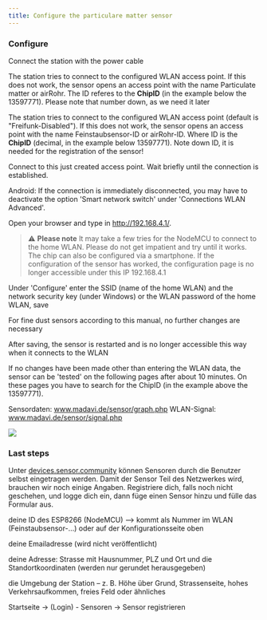 ```yaml
---
title: Configure the particulare matter sensor
---
```

### Configure

Connect the station with the power cable

The station tries to connect to the configured WLAN access point. If this does not work, the sensor opens an access point with the name Particulate matter or airRohr. The ID referes to the **ChipID** (in the example below the 13597771). Please note that number down, as we need it later 

The station tries to connect to the configured WLAN access point (default is "Freifunk-Disabled"). If this does not work, the sensor opens an access point with the name Feinstaubsensor-ID or airRohr-ID. Where ID is the **ChipID** (decimal, in the example below 13597771).
Note down ID, it is needed for the registration of the sensor!

Connect to this just created access point. Wait briefly until the connection is established.

Android: If the connection is immediately disconnected, you may have to deactivate the option 'Smart network switch' under 'Connections WLAN Advanced'.

Open your browser and type in http://192.168.4.1/. 

> ⚠️ **Please note**  It may take a few tries for the NodeMCU to connect to the home WLAN. Please do not get impatient and try until it works. The chip can also be configured via a smartphone. If the configuration of the sensor has worked, the configuration page is no longer accessible under this IP 192.168.4.1

Under 'Configure' enter the SSID (name of the home WLAN) and the network security key (under Windows) or the WLAN password of the home WLAN, save

For fine dust sensors according to this manual, no further changes are necessary

After saving, the sensor is restarted and is no longer accessible this way when it connects to the WLAN

If no changes have been made other than entering the WLAN data, the sensor can be 'tested' on the following pages after about 10 minutes. On these pages you have to search for the ChipID (in the example above the 13597771).

 Sensordaten: www.madavi.de/sensor/graph.php WLAN-Signal: www.madavi.de/sensor/signal.php
 
![](/airrohr_config_initial.png)
 
### Last steps

Unter [devices.sensor.community](https://devices.sensor.community/) können Sensoren durch die Benutzer selbst eingetragen werden. Damit der Sensor Teil des Netzwerkes wird, brauchen wir noch einige Angaben.
Registriere dich, falls noch nicht geschehen, und logge dich ein, dann füge einen Sensor hinzu und fülle das Formular aus.

deine ID des ESP8266 (NodeMCU) –> kommt als Nummer im WLAN (Feinstaubsensor-…) oder auf der Konfigurationsseite oben

deine Emailadresse (wird nicht veröffentlicht)

deine Adresse: Strasse mit Hausnummer, PLZ und Ort und die Standortkoordinaten (werden nur gerundet herausgegeben)

die Umgebung der Station – z. B. Höhe über Grund, Strassenseite, hohes Verkehrsaufkommen, freies Feld oder ähnliches

Startseite -> (Login) - Sensoren -> Sensor registrieren
